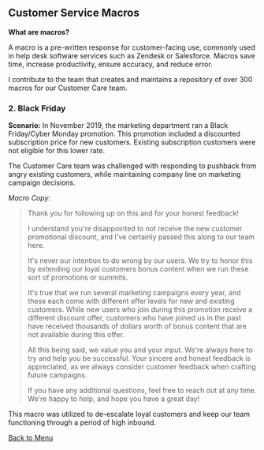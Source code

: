 ## Customer Service Macros

**What are macros?** 

A macro is a pre-written response for customer-facing use, commonly used in help desk software services such as Zendesk or Salesforce. Macros save time, increase productivity, ensure accuracy, and reduce error. 

I contribute to the team that creates and maintains a repository of over 300 macros for our Customer Care team. 

### 2. Black Friday 

**Scenario:** In November 2019, the marketing department ran a Black Friday/Cyber Monday promotion. This promotion included a discounted subscription price for new customers. Existing subscription customers were not eligible for this lower rate.

The Customer Care team was challenged with responding to pushback from angry existing customers, while maintaining company line on marketing campaign decisions. 

*Macro Copy*:
> Thank you for following up on this and for your honest feedback!
>
>I understand you're disappointed to not receive the new customer promotional discount, and I've certainly passed this along to our team here.
>
>It's never our intention to do wrong by our users. We try to honor this by extending our loyal customers bonus content when we run these sort of promotions or summits.
>
>It's true that we run several marketing campaigns every year, and these each come with different offer levels for new and existing customers. While new users who join during this promotion receive a different discount offer, customers who have joined us in the past have received thousands of dollars worth of bonus content that are not available during this offer.
>
>All this being said, we value you and your input. We're always here to try and help you be successful. Your sincere and  honest feedback is appreciated, as we always consider customer feedback when crafting future campaigns.
>
>If you have any additional questions, feel free to reach out at any time. We're happy to help, and hope you have a great day!

This macro was utilized to de-escalate loyal customers and keep our team functioning through a period of high inbound.

[Back to Menu](/index)
